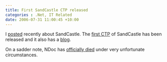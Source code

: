 ```yaml
---
title: First SandCastle CTP released
categories : .Net, IT Related
date: 2006-07-31 11:00:45 +10:00
---
```


I [posted][0] recently about SandCastle. The [first CTP][1] of SandCastle has been released and it also has a [blog][2].

On a sadder note, NDoc has [officially died][3] under very unfortunate circumstances.

[0]: /2006/07/14/assembly-loading-failure-logging/
[1]: http://blogs.msdn.com/sandcastle/archive/2006/07/29/682830.aspx
[2]: http://blogs.msdn.com/sandcastle/
[3]: http://www.charliedigital.com/PermaLink,guid,95b2ab68-ba92-413a-b758-2783cde5df9c.aspx
